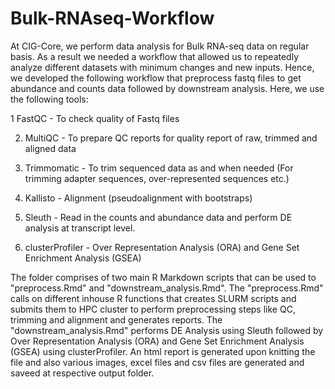 # Bulk-RNAseq-Workflow

At CIG-Core, we perform data analysis for Bulk RNA-seq data on regular basis. As a result we needed a workflow that
allowed us to repeatedly analyze different datasets with minimum changes and new inputs. Hence, we developed the following
workflow that preprocess fastq files to get abundance and counts data followed by downstream analysis. Here, we use the
following tools:

1 FastQC - To check quality of Fastq files

2. MultiQC - To prepare QC reports for quality report of raw, trimmed and aligned data

3. Trimmomatic - To trim sequenced data as and when needed (For trimming adapter sequences, over-represented sequences etc.)

4. Kallisto - Alignment (pseudoalignment with bootstraps)

5. Sleuth - Read in the counts and abundance data and perform DE analysis at transcript level.

6. clusterProfiler - Over Representation Analysis (ORA) and Gene Set Enrichment Analysis (GSEA)

The folder comprises of two main R Markdown scripts that can be used to "preprocess.Rmd" and "downstream_analysis.Rmd".
The "preprocess.Rmd" calls on different inhouse R functions that creates SLURM scripts and submits them to HPC cluster to 
perform preprocessing steps like QC, trimming and alignment and generates reports.
The "downstream_analysis.Rmd" performs DE Analysis using Sleuth followed by Over Representation Analysis (ORA) and Gene Set 
Enrichment Analysis (GSEA) using clusterProfiler. An html report is generated upon knitting the file and also various images, 
excel files and csv files are generated and saveed at respective output folder.
